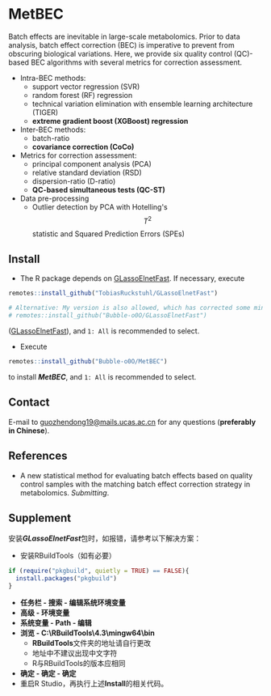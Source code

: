 # MetBEC
Batch effects are inevitable in large-scale metabolomics. Prior to data analysis, batch effect correction (BEC) is imperative to prevent from obscuring biological variations. Here, we provide six quality control (QC)-based BEC algorithms with several metrics for correction assessment.
- Intra-BEC methods:
  - support vector regression (SVR)
  - random forest (RF) regression
  - technical variation elimination with ensemble learning architecture (TIGER)
  - **extreme gradient boost (XGBoost) regression**
- Inter-BEC methods:
  - batch-ratio
  - **covariance correction (CoCo)**
- Metrics for correction assessment:
  - principal component analysis (PCA)
  - relative standard deviation (RSD)
  - dispersion-ratio (D-ratio)
  - **QC-based simultaneous tests (QC-ST)**
- Data pre-processing
  - Outlier detection by PCA with Hotelling's $$T^2$$ statistic and Squared Prediction Errors (SPEs) 
## Install
- The R package depends on [GLassoElnetFast](https://github.com/TobiasRuckstuhl/GLassoElnetFast). If necessary, execute
```R
remotes::install_github("TobiasRuckstuhl/GLassoElnetFast")

# Alternative: My version is also allowed, which has corrected some minor errors.
# remotes::install_github("Bubble-o0O/GLassoElnetFast")
```
([GLassoElnetFast](https://github.com/Bubble-o0O/GLassoElnetFast)), and `1: All` is recommended to select. 
- Execute
```R
remotes::install_github("Bubble-o0O/MetBEC")
```
to install ***MetBEC***, and `1: All` is recommended to select.
## Contact
E-mail to <guozhendong19@mails.ucas.ac.cn> for any questions (**preferably in Chinese**).
## References
- A new statistical method for evaluating batch effects based on quality control samples with the matching batch effect correction strategy in metabolomics. *Submitting*.
## Supplement
安装***GLassoElnetFast***包时，如报错，请参考以下解决方案：
- 安装RBuildTools（如有必要）
```R
if (require("pkgbuild", quietly = TRUE) == FALSE){
  install.packages("pkgbuild")
}
```
- **任务栏 - 搜索 - 编辑系统环境变量**
- **高级 - 环境变量**
- **系统变量 - Path - 编辑**
- **浏览 - C:\RBuildTools\4.3\mingw64\bin**
  - **RBuildTools**文件夹的地址请自行更改
  - 地址中不建议出现中文字符
  - R与RBuildTools的版本应相同
- **确定 - 确定 - 确定**
- 重启R Studio，再执行上述**Install**的相关代码。
